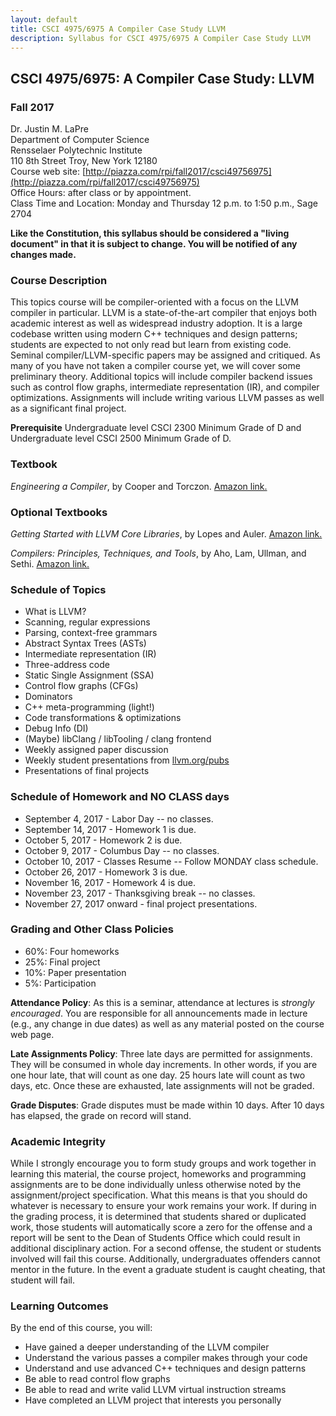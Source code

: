 ```yaml
---
layout: default
title: CSCI 4975/6975 A Compiler Case Study LLVM
description: Syllabus for CSCI 4975/6975 A Compiler Case Study LLVM
---
```


## CSCI 4975/6975: A Compiler Case Study: LLVM

### Fall 2017

Dr. Justin M. LaPre  
Department of Computer Science  
Rensselaer Polytechnic Institute  
110 8th Street Troy, New York 12180  
Course web site: [http://piazza.com/rpi/fall2017/csci49756975](http://piazza.com/rpi/fall2017/csci49756975)  
Office Hours: after class or by appointment.  
Class Time and Location: Monday and Thursday 12 p.m. to 1:50 p.m., Sage 2704

**Like the Constitution, this syllabus should be considered a "living
document" in that it is subject to change.  You will be notified of
any changes made.**

### Course Description

This topics course will be compiler-oriented  with a focus on the LLVM
compiler  in particular.   LLVM  is a  state-of-the-art compiler  that
enjoys  both   academic  interest  as  well   as  widespread  industry
adoption. It is  a large codebase written using  modern C++ techniques
and design patterns; students are expected  to not only read but learn
from  existing code.   Seminal  compiler/LLVM-specific  papers may  be
assigned and  critiqued.  As  many of  you have  not taken  a compiler
course yet, we will cover  some preliminary theory.  Additional topics
will  include compiler  backend issues  such as  control flow  graphs,
intermediate       representation       (IR),       and       compiler
optimizations. Assignments will include writing various LLVM passes as
well as a significant final project.

**Prerequisite** Undergraduate level CSCI 2300 Minimum Grade of D and
  Undergraduate level CSCI 2500 Minimum Grade of D.

### Textbook

*Engineering a Compiler*, by Cooper and Torczon.
[Amazon link.](https://amzn.com/B00J5AS70G)

### Optional Textbooks

*Getting Started with LLVM Core Libraries*, by Lopes and Auler.
[Amazon link.](https://amzn.com/B00N2RWMSQ)

*Compilers: Principles, Techniques, and Tools*, by Aho, Lam, Ullman, and Sethi.
[Amazon link.](https://amzn.com/B009TGD06W)

### Schedule of Topics

* What is LLVM?
* Scanning, regular expressions
* Parsing, context-free grammars
* Abstract Syntax Trees (ASTs)
* Intermediate representation (IR)
* Three-address code
* Static Single Assignment (SSA)
* Control flow graphs (CFGs)
* Dominators
* C++ meta-programming (light!)
* Code transformations & optimizations
* Debug Info (DI)
* (Maybe) libClang / libTooling / clang frontend
* Weekly assigned paper discussion
* Weekly student presentations from [llvm.org/pubs](http://llvm.org/pubs/)
* Presentations of final projects

### Schedule of Homework and NO CLASS days

* September 4, 2017 - Labor Day -- no classes.
* September 14, 2017 - Homework 1 is due.
* October 5, 2017 - Homework 2 is due.
* October 9, 2017 - Columbus Day -- no classes.
* October 10, 2017 - Classes Resume -- Follow MONDAY class schedule.
* October 26, 2017 - Homework 3 is due.
* November 16, 2017 - Homework 4 is due.
* November 23, 2017 - Thanksgiving break -- no classes.
* November 27, 2017 onward - final project presentations.

### Grading and Other Class Policies

* 60%: Four homeworks
* 25%: Final project
* 10%: Paper presentation
* 5%: Participation

**Attendance Policy**: As this is a seminar, attendance at lectures is
*strongly encouraged*.  You are responsible for all announcements made
in lecture (e.g., any change in due dates) as well as any material
posted on the course web page.

**Late Assignments Policy**: Three late days are permitted for
assignments.  They will be consumed in whole day increments. In other
words, if you are one hour late, that will count as one day. 25 hours
late will count as two days, etc. Once these are exhausted, late
assignments will not be graded.

**Grade Disputes**: Grade disputes must be made within 10 days.
After 10 days has elapsed, the grade on record will stand.

### Academic Integrity

While I strongly encourage you to form study groups and work together
in learning this material, the course project, homeworks and
programming assignments are to be done individually unless otherwise
noted by the assignment/project specification. What this means is that
you should do whatever is necessary to ensure your work remains your
work. If during in the grading process, it is determined that students
shared or duplicated work, those students will automatically score a
zero for the offense and a report will be sent to the Dean of Students
Office which could result in additional disciplinary action.  For a
second offense, the student or students involved will fail this
course.  Additionally, undergraduates offenders cannot mentor in the
future.  In the event a graduate student is caught cheating, that
student will fail.

### Learning Outcomes
By the end of this course, you will:

* Have gained a deeper understanding of the LLVM compiler
* Understand the various passes a compiler makes through your code
* Understand and use advanced C++ techniques and design patterns
* Be able to read control flow graphs
* Be able to read and write valid LLVM virtual instruction streams
* Have completed an LLVM project that interests you personally
